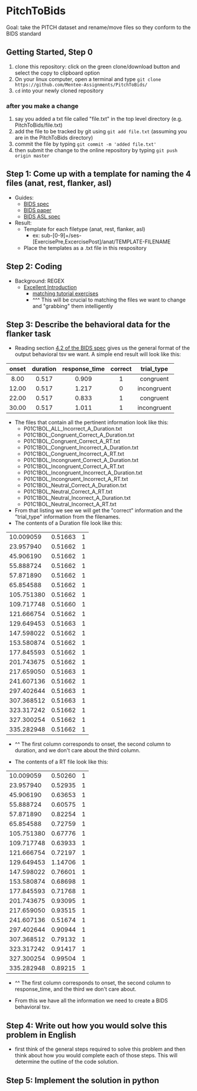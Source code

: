 # PitchToBids
Goal: take the PITCH dataset and rename/move files so they conform to the BIDS standard

## Getting Started, Step 0
1) clone this repository: click on the green clone/download button and select the copy to clipboard option
2) On your linux computer, open a terminal and type `git clone https://github.com/Mentee-Assignments/PitchToBids/`
3) `cd` into your newly cloned repository
### after you make a change
1) say you added a txt file called "file.txt" in the top level directory (e.g. PitchToBids/file.txt)
2) add the file to be tracked by git using `git add file.txt` (assuming you are in the PitchToBids directory)
3) commit the file by typing `git commit -m 'added file.txt'`
4) then submit the change to the online repository by typing `git push origin master`


## Step 1: Come up with a template for naming the 4 files (anat, rest, flanker, asl)
- Guides:
  - [BIDS spec](https://docs.google.com/document/d/1HFUkAEE-pB-angVcYe6pf_-fVf4sCpOHKesUvfb8Grc/edit#heading=h.qdzsf8lh4for)
  - [BIDS paper](https://www.nature.com/articles/sdata201644)
  - [BIDS ASL spec](https://docs.google.com/document/d/15tnn5F10KpgHypaQJNNGiNKsni9035GtDqJzWqkkP6c/edit#)
- Result:
  - Template for each filetype (anat, rest, flanker, asl)
    - ex: sub-[0-9]+/ses-[ExercisePre,ExcercisePost]/anat/TEMPLATE-FILENAME
  - Place the templates as a .txt file in this respository

## Step 2: Coding
- Background: REGEX
  - [Excellent Introduction](https://www.youtube.com/watch?v=0sOfhhduqks)
    - [matching tutorial exercises](http://pycon2017.regex.training/)
    - ^^^ This will be crucial to matching the files we want to change and "grabbing" them intelligently

## Step 3: Describe the behavioral data for the flanker task
- Reading section [4.2 of the BIDS spec](http://bids.neuroimaging.io/bids_spec1.0.2.pdf) gives us the general format of the output behavioral tsv we want. A simple end result will look like this:

| onset | duration | response_time | correct | trial_type |
|:-----:|:--------:|:-------------:|:-------:|:----------:|
| 8.00  | 0.517    | 0.909         | 1       | congruent  |
| 12.00 | 0.517    | 1.217         | 0       | incongruent|
| 22.00 | 0.517    | 0.833         | 1       | congruent  |
| 30.00 | 0.517    | 1.011         | 1       | incongruent|

- The files that contain all the pertinent information look like this:
  - P01C1BOL_ALL_Incorrect_A_Duration.txt
  - P01C1BOL_Congruent_Correct_A_Duration.txt
  - P01C1BOL_Congruent_Correct_A_RT.txt
  - P01C1BOL_Congruent_Incorrect_A_Duration.txt
  - P01C1BOL_Congruent_Incorrect_A_RT.txt
  - P01C1BOL_Incongruent_Correct_A_Duration.txt
  - P01C1BOL_Incongruent_Correct_A_RT.txt
  - P01C1BOL_Incongruent_Incorrect_A_Duration.txt
  - P01C1BOL_Incongruent_Incorrect_A_RT.txt
  - P01C1BOL_Neutral_Correct_A_Duration.txt
  - P01C1BOL_Neutral_Correct_A_RT.txt
  - P01C1BOL_Neutral_Incorrect_A_Duration.txt
  - P01C1BOL_Neutral_Incorrect_A_RT.txt
- From that listing we see we will get the "correct" information and the
  "trial_type" information from the filenames.
- The contents of a Duration file look like this:

| | | |
|-|-|-|
|10.009059 | 0.51663 | 1|
|23.957940 | 0.51662 | 1|
|45.906190 | 0.51662 | 1|
|55.888724 | 0.51662 | 1|
|57.871890 | 0.51662 | 1|
|65.854588 | 0.51662 | 1|
|105.751380 | 0.51662 | 1|
|109.717748 | 0.51660 | 1|
|121.666754 | 0.51662 | 1|
|129.649453 | 0.51663 | 1|
|147.598022 | 0.51662 | 1|
|153.580874 | 0.51662 | 1|
|177.845593 | 0.51662 | 1|
|201.743675 | 0.51662 | 1|
|217.659050 | 0.51663 | 1|
|241.607136 | 0.51662 | 1|
|297.402644 | 0.51663 | 1|
|307.368512 | 0.51663 | 1|
|323.317242 | 0.51662 | 1|
|327.300254 | 0.51662 | 1|
|335.282948 | 0.51662 | 1|

- ^^ The first column corresponds to onset, the second column to duration, and
  we don't care about the third column.

- The contents of a RT file look like this:

| | | |
|-|-|-|
|10.009059 | 0.50260 | 1|
| 23.957940 | 0.52935 | 1|
| 45.906190 | 0.63653 | 1|
| 55.888724 | 0.60575 | 1|
| 57.871890 | 0.82254 | 1|
| 65.854588 | 0.72759 | 1|
| 105.751380 | 0.67776 | 1|
| 109.717748 | 0.63933 | 1|
| 121.666754 | 0.72197 | 1|
| 129.649453 | 1.14706 | 1|
| 147.598022 | 0.76601 | 1|
| 153.580874 | 0.68698 | 1|
| 177.845593 | 0.71768 | 1|
| 201.743675 | 0.93095 | 1|
| 217.659050 | 0.93515 | 1|
| 241.607136 | 0.51674 | 1|
| 297.402644 | 0.90944 | 1|
| 307.368512 | 0.79132 | 1|
| 323.317242 | 0.91417 | 1|
| 327.300254 | 0.99504 | 1|
| 335.282948 | 0.89215 | 1|

- ^^ The first column corresponds to onset, the second column to response_time,
  and the third we don't care about.

- From this we have all the information we need to create a BIDS behavioral tsv.

## Step 4: Write out how you would solve this problem in English
- first think of the general steps required to solve this problem and then think
about how you would complete each of those steps. This will determine the
outline of the code solution.

## Step 5: Implement the solution in python
